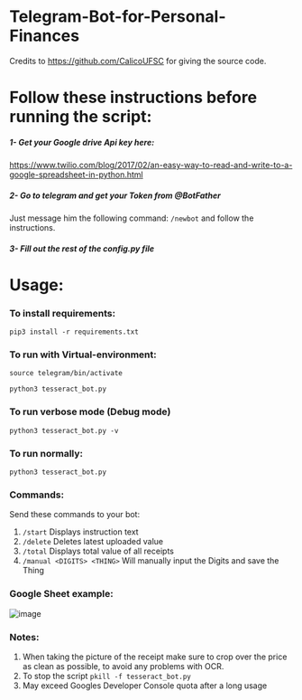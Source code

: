 # Telegram-Bot-for-Personal-Finances

Credits to https://github.com/CalicoUFSC for giving the source code.

# Follow these instructions before running the script:
##### 1- Get your Google drive Api key here:
  https://www.twilio.com/blog/2017/02/an-easy-way-to-read-and-write-to-a-google-spreadsheet-in-python.html
##### 2- Go to telegram and get your Token from @BotFather
Just message him the following command: `/newbot` and follow the instructions.
##### 3- Fill out the rest of the config.py file

# Usage:

### To install requirements:
`
pip3 install -r requirements.txt
`

### To run with Virtual-environment:

`source telegram/bin/activate`

`python3 tesseract_bot.py`

### To run verbose mode (Debug mode)
`
python3 tesseract_bot.py -v
`

### To run normally:
`
python3 tesseract_bot.py
`

### Commands:
Send these commands to your bot:
1. `/start` Displays instruction text
2. `/delete` Deletes latest uploaded value
3. `/total` Displays total value of all receipts
4. `/manual <DIGITS> <THING>` Will manually input the Digits and save the Thing

### Google Sheet example:

![image](https://user-images.githubusercontent.com/25104394/40214652-f3f36c48-5a29-11e8-828b-6b76a34ecb78.png)


### Notes:

1. When taking the picture of the receipt make sure to crop over the price as clean as possible, to avoid any problems with OCR.
2. To stop the script `pkill -f tesseract_bot.py`
3. May exceed Googles Developer Console quota after a long usage


